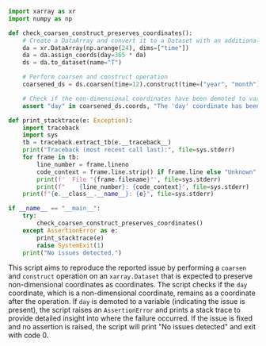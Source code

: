 ```python
import xarray as xr
import numpy as np

def check_coarsen_construct_preserves_coordinates():
    # Create a DataArray and convert it to a Dataset with an additional coordinate
    da = xr.DataArray(np.arange(24), dims=["time"])
    da = da.assign_coords(day=365 * da)
    ds = da.to_dataset(name="T")

    # Perform coarsen and construct operation
    coarsened_ds = ds.coarsen(time=12).construct(time=("year", "month"))

    # Check if the non-dimensional coordinates have been demoted to variables
    assert "day" in coarsened_ds.coords, "The 'day' coordinate has been demoted to a variable"

def print_stacktrace(e: Exception):
    import traceback
    import sys
    tb = traceback.extract_tb(e.__traceback__)
    print("Traceback (most recent call last):", file=sys.stderr)
    for frame in tb:
        line_number = frame.lineno
        code_context = frame.line.strip() if frame.line else "Unknown"
        print(f'  File "{frame.filename}"', file=sys.stderr)
        print(f"    {line_number}: {code_context}", file=sys.stderr)
    print(f"{e.__class__.__name__}: {e}", file=sys.stderr)

if __name__ == "__main__":
    try:
        check_coarsen_construct_preserves_coordinates()
    except AssertionError as e:
        print_stacktrace(e)
        raise SystemExit(1)
    print("No issues detected.")
```

This script aims to reproduce the reported issue by performing a `coarsen` and `construct` operation on an `xarray.Dataset` that is expected to preserve non-dimensional coordinates as coordinates. The script checks if the `day` coordinate, which is a non-dimensional coordinate, remains as a coordinate after the operation. If `day` is demoted to a variable (indicating the issue is present), the script raises an `AssertionError` and prints a stack trace to provide detailed insight into where the failure occurred. If the issue is fixed and no assertion is raised, the script will print "No issues detected" and exit with code 0.